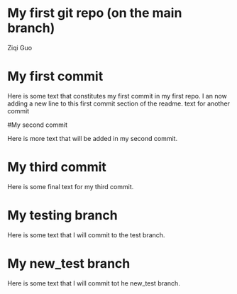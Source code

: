 My first git repo (on the main branch)
================
Ziqi Guo

# My first commit

Here is some text that constitutes my first commit in my first repo. I
an now adding a new line to this first commit section of the readme.
text for another commit

\#My second commit

Here is more text that will be added in my second commit.

# My third commit

Here is some final text for my third commit.

# My testing branch

Here is some text that I will commit to the test branch.

# My new_test branch

Here is some text that I will commit tot he new_test branch.
